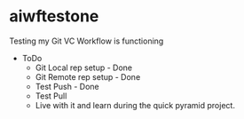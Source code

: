 aiwftestone
===========

Testing my Git VC Workflow is functioning







  * ToDo
    * Git Local rep setup    -    Done
    * Git Remote rep setup -   Done
    * Test Push                   -   Done
    * Test Pull
    * Live with it and learn during the 
       quick pyramid project.
       

  
